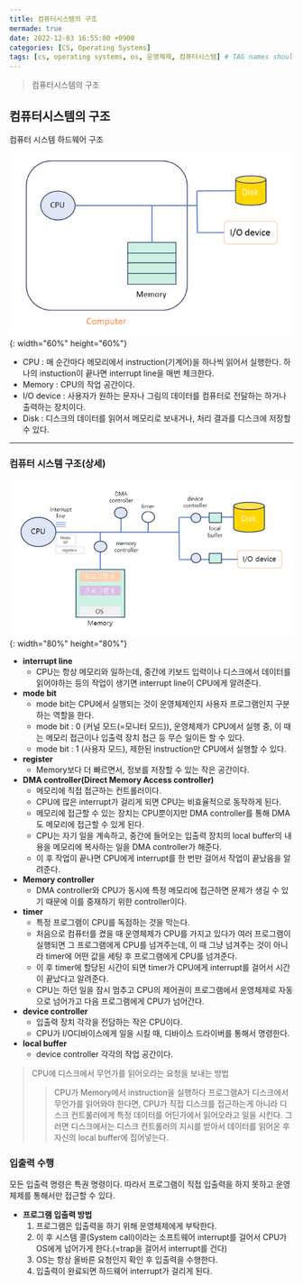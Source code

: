 ```yaml
---
title: 컴퓨터시스템의 구조
mermade: true
date: 2022-12-03 16:55:00 +0900
categories: [CS, Operating Systems]
tags: [cs, operating systems, os, 운영체제, 컴퓨터시스템] # TAG names should always be lowercase
---
```

>컴퓨터시스템의 구조


## 컴퓨터시스템의 구조
컴퓨터 시스템 하드웨어 구조

![os](/assets/img/os/os_2.PNG){: width="60%" height="60%"}

- CPU : 매 순간마다 메모리에서 instruction(기계어)을 하나씩 읽어서 실행한다. 하나의 instuction이 끝나면 interrupt line을 매번 체크한다.
- Memory : CPU의 작업 공간이다.
- I/O device : 사용자가 원하는 문자나 그림의 데이터를 컴퓨터로 전달하는 하거나 출력하는 장치이다.
- Disk : 디스크의 데이터를 읽어서 메모리로 보내거나, 처리 결과를 디스크에 저장할 수 있다.

---
### 컴퓨터 시스템 구조(상세)
![os](/assets/img/os/os_3.PNG){: width="80%" height="80%"}  

- **interrupt line**
  - CPU는 항상 메모리와 일하는데, 중간에 키보드 입력이나 디스크에서 데이터를 읽어야하는 등의 작업이 생기면 interrupt line이 CPU에게 알려준다.
- **mode bit**
  - mode bit는 CPU에서 실행되는 것이 운영체제인지 사용자 프로그램인지 구분하는 역할을 한다.
  - mode bit : 0 (커널 모드(=모니터 모드)), 운영체제가 CPU에서 실행 중, 이 때는 메모리 접근이나 입출력 장치 접근 등 무슨 일이든 할 수 있다.
  - mode bit : 1 (사용자 모드), 제한된 instruction만 CPU에서 실행할 수 있다.
- **register**
  - Memory보다 더 빠르면서, 정보를 저장할 수 있는 작은 공간이다.
- **DMA controller(Direct Memory Access controller)**
  - 메모리에 직접 접근하는 컨트롤러이다.
  - CPU에 많은 interrupt가 걸리게 되면 CPU는 비효율적으로 동작하게 된다.
  - 메모리에 접근할 수 있는 장치는 CPU뿐이지만 DMA controller를 통해 DMA도 메모리에 접근할 수 있게 된다.
  - CPU는 자기 일을 계속하고, 중간에 들어오는 입출력 장치의 local buffer의 내용을 메모리에 복사하는 일을 DMA controller가 해준다.
  - 이 후 작업이 끝나면 CPU에게 interrupt를 한 번만 걸어서 작업이 끝났음을 알려준다.
- **Memory controller**
  - DMA controller와 CPU가 동시에 특정 메모리에 접근하면 문제가 생길 수 있기 때문에 이를 중재하기 위한 controller이다.
- **timer**
  - 특정 프로그램이 CPU를 독점하는 것을 막는다.
  - 처음으로 컴퓨터를 켰을 때 운영체제가 CPU를 가지고 있다가 여러 프로그램이 실행되면 그 프로그램에게 CPU를 넘겨주는데, 이 때 그냥 넘겨주는 것이 아니라 timer에 어떤 값을 세팅 후 프로그램에게 CPU를 넘겨준다.
  - 이 후 timer에 할당된 시간이 되면 timer가 CPU에게 interrupt를 걸어서 시간이 끝났다고 알려준다.
  - CPU는 하던 일을 잠시 멈추고 CPU의 제어권이 프로그램에서 운영체제로 자동으로 넘어가고 다음 프로그램에게 CPU가 넘어간다.
- **device controller**
  - 입출력 장치 각각을 전담하는 작은 CPU이다.
  - CPU가 I/O디바이스에게 일을 시킬 때, 디바이스 드라이버를 통해서 명령한다.
- **local buffer**
  - device controller 각각의 작업 공간이다.

>CPU에 디스크에서 무언가를 읽어오라는 요청을 보내는 방법  
>>CPU가 Memory에서 instruction을 실행하다 프로그램A가 디스크에서 무언가를 읽어와야 한다면, CPU가 직접 디스크를 접근하는게 아니라 디스크 컨트롤러에게 특정 데이터를 어딘가에서 읽어오라고 일을 시킨다. 그러면 디스크에서는 디스크 컨트롤러의 지시를 받아서 데이터를 읽어온 후 자신의 local buffer에 집어넣는다.

### 입출력 수행
모든 입출력 명령은 특권 명령이다. 따라서 프로그램이 직접 입출력을 하지 못하고 운영체제를 통해서만 접근할 수 있다.

- **프로그램 입출력 방법**
  1. 프로그램은 입출력을 하기 위해 운영체제에게 부탁한다.
  2. 이 후 시스템 콜(System call)이라는 소프트웨어 interrupt를 걸어서 CPU가 OS에게 넘어가게 한다.(=trap을 걸어서 interrupt를 건다)
  3. OS는 항상 올바른 요청인지 확인 후 입출력을 수행한다.
  4. 입출력이 완료되면 하드웨어 interrupt가 걸리게 된다.